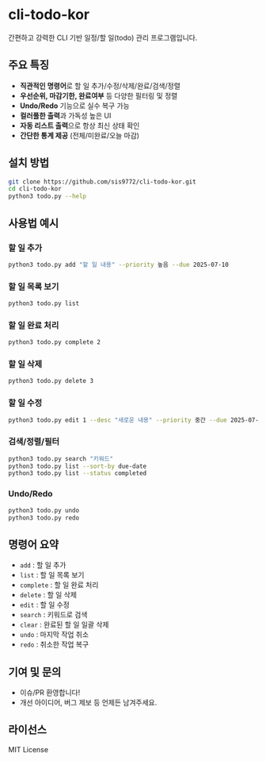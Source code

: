 # cli-todo-kor

간편하고 강력한 CLI 기반 일정/할 일(todo) 관리 프로그램입니다.

## 주요 특징
- **직관적인 명령어**로 할 일 추가/수정/삭제/완료/검색/정렬
- **우선순위, 마감기한, 완료여부** 등 다양한 필터링 및 정렬
- **Undo/Redo** 기능으로 실수 복구 가능
- **컬러풀한 출력**과 가독성 높은 UI
- **자동 리스트 출력**으로 항상 최신 상태 확인
- **간단한 통계 제공** (전체/미완료/오늘 마감)

## 설치 방법
```bash
git clone https://github.com/sis9772/cli-todo-kor.git
cd cli-todo-kor
python3 todo.py --help
```

## 사용법 예시
### 할 일 추가
```bash
python3 todo.py add "할 일 내용" --priority 높음 --due 2025-07-10
```

### 할 일 목록 보기
```bash
python3 todo.py list
```

### 할 일 완료 처리
```bash
python3 todo.py complete 2
```

### 할 일 삭제
```bash
python3 todo.py delete 3
```

### 할 일 수정
```bash
python3 todo.py edit 1 --desc "새로운 내용" --priority 중간 --due 2025-07-15
```

### 검색/정렬/필터
```bash
python3 todo.py search "키워드"
python3 todo.py list --sort-by due-date
python3 todo.py list --status completed
```

### Undo/Redo
```bash
python3 todo.py undo
python3 todo.py redo
```

## 명령어 요약
- `add`       : 할 일 추가
- `list`      : 할 일 목록 보기
- `complete`  : 할 일 완료 처리
- `delete`    : 할 일 삭제
- `edit`      : 할 일 수정
- `search`    : 키워드로 검색
- `clear`     : 완료된 할 일 일괄 삭제
- `undo`      : 마지막 작업 취소
- `redo`      : 취소한 작업 복구

## 기여 및 문의
- 이슈/PR 환영합니다!
- 개선 아이디어, 버그 제보 등 언제든 남겨주세요.

## 라이선스
MIT License 